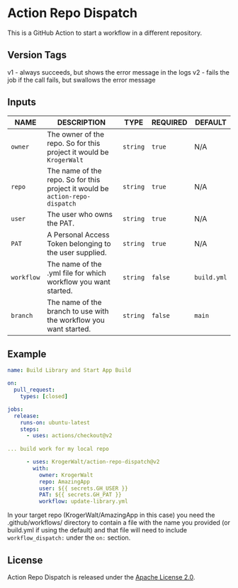 # Action Repo Dispatch

This is a GitHub Action to start a workflow in a different repository.

## Version Tags
v1 - always succeeds, but shows the error message in the logs
v2 - fails the job if the call fails, but swallows the error message

## Inputs

|   NAME    |                            DESCRIPTION                                       |   TYPE   | REQUIRED |   DEFAULT   |
|-----------|------------------------------------------------------------------------------|----------|----------|-------------|
| `owner`   | The owner of the repo. So for this project it would be `KrogerWalt`          | `string` | `true`   | N/A         |
| `repo`    | The name of the repo. So for this project it would be `action-repo-dispatch` | `string` | `true`   | N/A         |
| `user`    | The user who owns the PAT.                                                   | `string` | `true`   | N/A         |
| `PAT`     | A Personal Access Token belonging to the user supplied.                      | `string` | `true`   | N/A         |
| `workflow`| The name of the .yml file for which workflow you want started.               | `string` | `false`  | `build.yml` |
| `branch`  | The name of the branch to use with the workflow you want started.            | `string` | `false`  | `main`      |


## Example

```yaml
name: Build Library and Start App Build

on:
  pull_request:
    types: [closed]

jobs:
  release:
    runs-on: ubuntu-latest
    steps:
      - uses: actions/checkout@v2
      
... build work for my local repo

      - uses: KrogerWalt/action-repo-dispatch@v2
        with:
          owner: KrogerWalt
          repo: AmazingApp
          user: ${{ secrets.GH_USER }}
          PAT: ${{ secrets.GH_PAT }}
          workflow: update-library.yml

```

In your target repo (KrogerWalt/AmazingApp in this case) you need the 
.github/workflows/ directory to contain a file with the name you provided
(or build.yml if using the default) and that file will need to include 
`workflow_dispatch:` under the `on:` section.

## License

Action Repo Dispatch is released under the [Apache License 2.0](./LICENSE).
